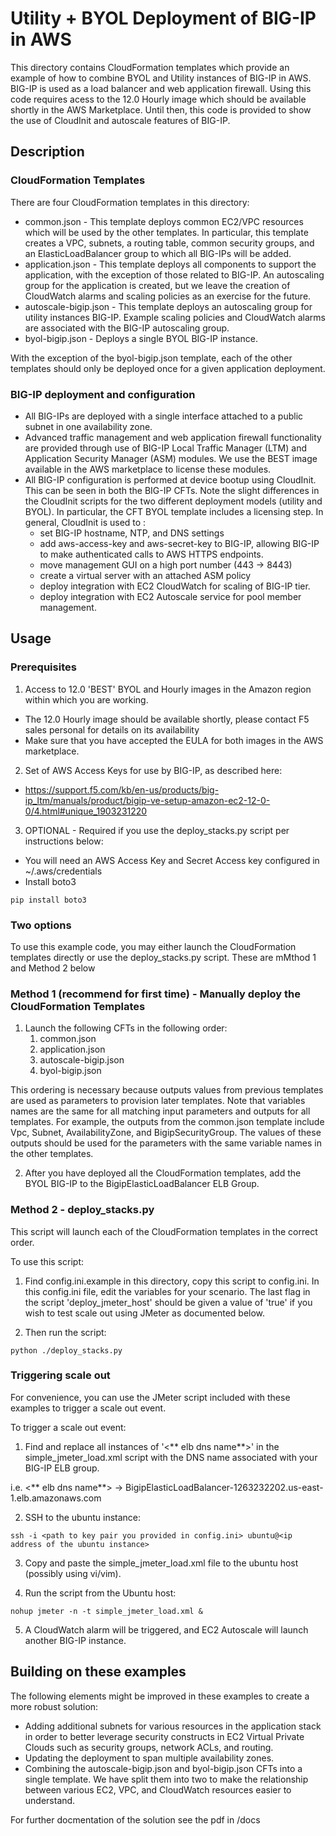 # Utility + BYOL Deployment of BIG-IP in AWS

This directory contains CloudFormation templates which provide an example of how to combine BYOL and Utility instances of BIG-IP in AWS. BIG-IP is used as a load balancer and web application firewall.  Using this code requires acess to the 12.0 Hourly image which should be available shortly in the AWS Marketplace. Until then, this code is provided to show the use of CloudInit and autoscale features of BIG-IP. 

## Description

### CloudFormation Templates

There are four CloudFormation templates in this directory:

* common.json - This template deploys common EC2/VPC resources which will be used by the other templates.  In particular, this template creates a VPC, subnets, a routing table, common security groups, and an ElasticLoadBalancer group to which all BIG-IPs will be added. 
* application.json - This template deploys all components to support the application, with the exception of those related to BIG-IP.  An autoscaling group for the application is created, but we leave the creation of CloudWatch alarms and scaling policies as an exercise for the future. 
* autoscale-bigip.json - This template deploys an autoscaling group for utility instances BIG-IP. Example scaling policies and CloudWatch alarms are associated with the BIG-IP autoscaling group.
* byol-bigip.json - Deploys a single BYOL BIG-IP instance.

With the exception of the byol-bigip.json template, each of the other templates should only be deployed once for a given application deployment. 

### BIG-IP deployment and configuration

* All BIG-IPs are deployed with a single interface attached to a public subnet in one availability zone.
* Advanced traffic management and web application firewall functionality are provided through use of BIG-IP Local Traffic Manager (LTM) and Application Security Manager (ASM) modules.  We use the BEST image available in the AWS marketplace to license these modules.
* All BIG-IP configuration is performed at device bootup using CloudInit.  This can be seen in both the BIG-IP CFTs.  Note the slight differences in the CloudInit scripts for the two different deployment models (utility and BYOL).  In particular, the CFT BYOL template includes a licensing step.  In general, CloudInit is used to :
  * set BIG-IP hostname, NTP, and DNS settings
  * add aws-access-key and aws-secret-key to BIG-IP, allowing BIG-IP to make authenticated calls to AWS HTTPS endpoints. 
  * move management GUI on a high port number (443 -> 8443) 
  * create a virtual server with an attached ASM policy
  * deploy integration with EC2 CloudWatch for scaling of BIG-IP tier.
  * deploy integration with EC2 Autoscale service for pool member management. 

## Usage

### Prerequisites

1) Access to 12.0 'BEST' BYOL and Hourly images in the Amazon region within which you are working. <br>
- The 12.0 Hourly image should be available shortly, please contact F5 sales personal for details on its availability<br>
- Make sure that you have accepted the EULA for both images in the AWS marketplace.<br>
2) Set of AWS Access Keys for use by BIG-IP, as described here:<br>
- https://support.f5.com/kb/en-us/products/big-ip_ltm/manuals/product/bigip-ve-setup-amazon-ec2-12-0-0/4.html#unique_1903231220<br>
3) OPTIONAL - Required if you use the deploy_stacks.py script per instructions below:<br>
- You will need an AWS Access Key and Secret Access key configured in ~/.aws/credentials<br>
- Install boto3<br>
```
pip install boto3
```

### Two options 
To use this example code, you may either launch the CloudFormation templates directly or use the deploy_stacks.py script. These are mMthod 1 and Method 2 below

### Method 1 (recommend for first time) - Manually deploy the CloudFormation Templates

1) Launch the following CFTs in the following order:
   1) common.json
   2) application.json
   3) autoscale-bigip.json
   4) byol-bigip.json

This ordering is necessary because outputs values from previous templates are used as parameters to provision later templates.  Note that variables names are the same for all matching input parameters and outputs for all templates.  For example, the outputs from the common.json template include Vpc, Subnet, AvailabilityZone, and BigipSecurityGroup.  The values of these outputs should be used for the parameters with the same variable names in the other templates.

2) After you have deployed all the CloudFormation templates, add the BYOL BIG-IP to the BigipElasticLoadBalancer ELB Group. 

### Method 2 - deploy_stacks.py

This script will launch each of the CloudFormation templates in the correct order.

To use this script:

1) Find config.ini.example in this directory, copy this script to config.ini.  In this config.ini file, edit the variables for your scenario. The last flag in the script 'deploy_jmeter_host' should be given a value of 'true' if you wish to test scale out using JMeter as documented below. 

2) Then run the script:
```
python ./deploy_stacks.py
```

### Triggering scale out

For convenience, you can use the JMeter script included with these examples to trigger a scale out event.

To trigger a scale out event:

1) Find and replace all instances of '<** elb dns name**>' in the simple_jmeter_load.xml script with the DNS name associated with your BIG-IP ELB group.

i.e. <** elb dns name**> -> BigipElasticLoadBalancer-1263232202.us-east-1.elb.amazonaws.com

2) SSH to the ubuntu instance:
```
ssh -i <path to key pair you provided in config.ini> ubuntu@<ip address of the ubuntu instance> 
```

3) Copy and paste the simple_jmeter_load.xml file to the ubuntu host (possibly using vi/vim).

4) Run the script from the Ubuntu host:
```
nohup jmeter -n -t simple_jmeter_load.xml &
```

5) A CloudWatch alarm will be triggered, and EC2 Autoscale will launch another BIG-IP instance. 


## Building on these examples
The following elements might be improved in these examples to create a more robust solution:
* Adding additional subnets for various resources in the application stack in order to better leverage security constructs in EC2 Virtual Private Clouds such as security groups, network ACLs, and routing.
* Updating the deployment to span multiple availability zones.
* Combining the autoscale-bigip.json and byol-bigip.json CFTs into a single template. We have split them into two to make the relationship between various EC2, VPC, and CloudWatch resources easier to understand.

For further docmentation of the solution see the pdf in /docs 
